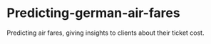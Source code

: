# Predicting-german-air-fares
Predicting air fares, giving insights to clients about their ticket cost.

